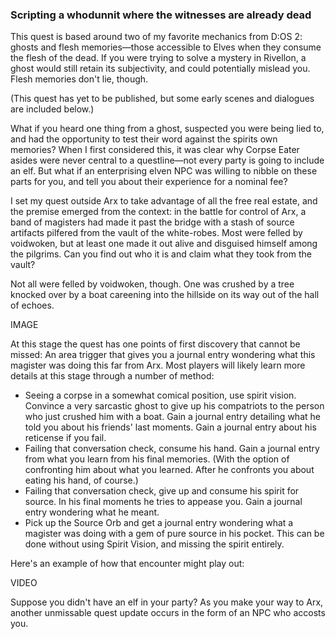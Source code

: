 ### Scripting a whodunnit where the witnesses are already dead

This quest is based around two of my favorite mechanics from D:OS 2: ghosts and flesh memories—those accessible to Elves when they consume the flesh of the dead. If you were trying to solve a mystery in Rivellon, a ghost would still retain its subjectivity, and could potentially mislead you. Flesh memories don't lie, though. 

(This quest has yet to be published, but some early scenes and dialogues are included below.)

What if you heard one thing from a ghost, suspected you were being lied to, and had the opportunity to test their word against the spirits own memories? When I first considered this, it was clear why Corpse Eater asides were never central to a questline—not every party is going to include an elf. But what if an enterprising elven NPC was willing to nibble on these parts for you, and tell you about their experience for a nominal fee?

I set my quest outside Arx to take advantage of all the free real estate, and the premise emerged from the context: in the battle for control of Arx, a band of magisters had made it past the bridge with a stash of source artifacts pilfered from the vault of the white-robes. Most were felled by voidwoken, but at least one made it out alive and disguised himself among the pilgrims. Can you find out who it is and claim what they took from the vault?









Not all were felled by voidwoken, though. One was crushed by a tree knocked over by a boat careening into the hillside on its way out of the hall of echoes.

IMAGE

At this stage the quest has one points of first discovery that cannot be missed: An area trigger that gives you a journal entry wondering what this magister was doing this far from Arx. Most players will likely learn more details at this stage through a number of method:

 * Seeing a corpse in a somewhat comical position, use spirit vision. Convince a very sarcastic ghost to give up his compatriots to the person who just crushed him with a boat. Gain a journal entry detailing what he told you about his friends' last moments. Gain a journal entry about his reticense if you fail.
 * Failing that conversation check, consume his hand. Gain a journal entry from what you learn from his final memories. (With the option of confronting him about what you learned. After he confronts you about eating his hand, of course.)
 * Failing that conversation check, give up and consume his spirit for source. In his final moments he tries to appease you. Gain a journal entry wondering what he meant.
 * Pick up the Source Orb and get a journal entry wondering what a magister was doing with a gem of pure source in his pocket. This can be done without using Spirit Vision, and missing the spirit entirely.
 
 Here's an example of how that encounter might play out:
 
 VIDEO
 
 Suppose you didn't have an elf in your party? As you make your way to Arx, another unmissable quest update occurs in the form of an NPC who accosts you.
 
 

